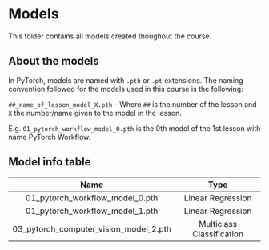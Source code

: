# Models

This folder contains all models created thoughout the course.

## About the models

In PyTorch, models are named with `.pth` or `.pt` extensions. The naming convention followed for the models used in this course is the following:

`##_name_of_lesson_model_X.pth` - Where `##` is the number of the lesson and `X` the number/name given to the model in the lesson.

E.g. `01_pytorch_workflow_model_0.pth` is the 0th model of the 1st lesson with name PyTorch Workflow.

## Model info table

| Name | Type |
|:---:|:---:|
| 01_pytorch_workflow_model_0.pth | Linear Regression |
| 01_pytorch_workflow_model_1.pth | Linear Regression |
| 03_pytorch_computer_vision_model_2.pth | Multiclass Classification |
